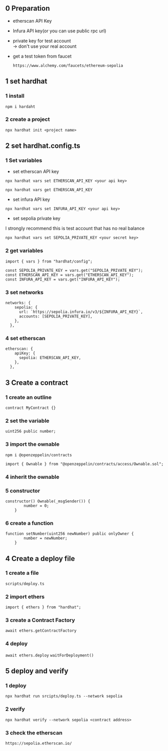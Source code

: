## 0 Preparation

- etherscan API Key
- Infura API key(or you can use public rpc url)
- private key for test account  
  -> don't use your real account
- get a test token from faucet

  `https://www.alchemy.com/faucets/ethereum-sepolia`

## 1 set hardhat

### 1 install

`npm i hardaht `

### 2 create a project

`npx hardhat init <project name>`

## 2 set hardhat.config.ts

### 1 Set variables

- set etherscan API key

`npx hardhat vars set ETHERSCAN_API_KEY <your api key>`

`npx hardhat vars get ETHERSCAN_API_KEY`

- set infura API key

`npx hardhat vars set INFURA_API_KEY <your api key>`

- set sepolia private key

I strongly recommend this is test account that has no real balance

`npx hardhat vars set SEPOLIA_PRIVATE_KEY <your secret key>`

### 2 get variables

`import { vars } from "hardhat/config";`

```
const SEPOLIA_PRIVATE_KEY = vars.get("SEPOLIA_PRIVATE_KEY");
const ETHERSCAN_API_KEY = vars.get("ETHERSCAN_API_KEY");
const INFURA_API_KEY = vars.get("INFURA_API_KEY");
```

### 3 set networks

```
networks: {
    sepolia: {
      url: `https://sepolia.infura.io/v3/${INFURA_API_KEY}`,
      accounts: [SEPOLIA_PRIVATE_KEY],
    },
  },
```

### 4 set etherscan

```
etherscan: {
    apiKey: {
      sepolia: ETHERSCAN_API_KEY,
    },
  },
```

## 3 Create a contract

### 1 create an outline

```
contract MyContract {}
```

### 2 set the variable

```
uint256 public number;
```

### 3 import the ownable

`npm i @openzeppelin/contracts`

`import { Ownable } from "@openzeppelin/contracts/access/Ownable.sol";`

### 4 inherit the ownable

### 5 constructor

```
constructor() Ownable(_msgSender()) {
        number = 0;
    }
```

### 6 create a function

```
function setNumber(uint256 newNumber) public onlyOwner {
        number = newNumber;
    }
```

## 4 Create a deploy file

### 1 create a file

`scripts/deploy.ts`

### 2 import ethers

`import { ethers } from "hardhat";`

### 3 create a Contract Factory

`await ethers.getContractFactory`

### 4 deploy

`await ethers.deploy`
`waitForDeployment()`

## 5 deploy and verify

### 1 deploy

`npx hardhat run srcipts/deploy.ts --network sepolia`

### 2 verify

`npx hardhat verify --network sepolia <contract address>`

### 3 check the etherscan

`https://sepolia.etherscan.io/`
